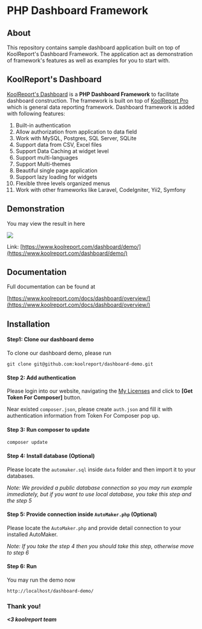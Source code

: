 # PHP Dashboard Framework

## About

This repository contains sample dashboard application built on top of KoolReport's Dashboard Framework. The application act as demonstration of framework's features as well as examples for you to start with.

## KoolReport's Dashboard

[KoolReport's Dashboard](https://www.koolreport.com/packages/dashboard) is a __PHP Dashboard Framework__ to facilitate dashboard construction. The framework is built on top of [KoolReport Pro](https://www.koolreport.com/get-koolreport-pro) which is general data reporting framework. Dashboard framework is added with following features:

1. Built-in authentication
2. Allow authorization from application to data field
3. Work with MySQL, Postgres, SQL Server, SQLite
4. Support data from CSV, Excel files
5. Support Data Caching at widget level
6. Support multi-languages
7. Support Multi-themes
8. Beautiful single page application
9. Support lazy loading for widgets
10. Flexible three levels organized menus
11. Work with other frameworks like Laravel, CodeIgniter, Yii2, Symfony

## Demonstration

You may view the result in here

[![](https://www.koolreport.com/assets/images/editor/c5/image5ff5e2c35199e.png)](https://www.koolreport.com/dashboard/demo/)

Link: [https://www.koolreport.com/dashboard/demo/](https://www.koolreport.com/dashboard/demo/)

## Documentation

Full documentation can be found at

[https://www.koolreport.com/docs/dashboard/overview/](https://www.koolreport.com/docs/dashboard/overview/)

## Installation

#### Step1: Clone our dashboard demo

To clone our dashboard demo, please run

```
git clone git@github.com:koolreport/dashboard-demo.git
```

#### Step 2: Add authentication

Please login into our website, navigating the [My Licenses](https://www.koolreport.com/my-licensed-packages) and click to __[Get Token For Composer]__ button.

Near existed `composer.json`, please create `auth.json` and fill it with authentication information from Token For Composer pop up.

#### Step 3: Run composer to update

```
composer update
```

#### Step 4: Install database (Optional)

Please locate the `automaker.sql` inside `data` folder and then import it to your databases.

*Note: We provided a public database connection so you may run example immediately, but if you want to use local database, you take this step and the step 5*

#### Step 5: Provide connection inside `AutoMaker.php` (Optional)

Please locate the `AutoMaker.php` and provide detail connection to your installed AutoMaker.

*Note: If you take the step 4 then you should take this step, otherwise move to step 6*

#### Step 6: Run

You may run the demo now

```
http://localhost/dashboard-demo/
```

### Thank you!

__*<3 koolreport team*__